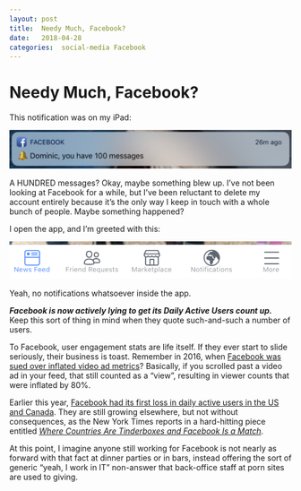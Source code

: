 ```yaml
---
layout: post
title:  Needy Much, Facebook? 
date:   2018-04-28 
categories:  social-media Facebook 
---
```


# Needy Much, Facebook?


This notification was on my iPad:

![|1130x0](/images/IMG_0038.PNG)

A HUNDRED messages? Okay, maybe something blew up. I’ve not been looking at Facebook for a while, but I’ve been reluctant to delete my account entirely because it’s the only way I keep in touch with a whole bunch of people. Maybe something happened?

I open the app, and I’m greeted with this:

![|901x0](/images/IMG_0039.PNG)

Yeah, no notifications whatsoever inside the app.

***Facebook is now actively lying to get its Daily Active Users count up.*** Keep this sort of thing in mind when they quote such-and-such a number of users.

To Facebook, user engagement stats are life itself. If they ever start to slide seriously, their business is toast. Remember in 2016, when [Facebook was sued over inflated video ad metrics](<https://www.mediapost.com/publications/article/288023/facebook-sued-over-inflated-video-ad-metrics.html>)? Basically, if you scrolled past a video ad in your feed, that still counted as a “view”, resulting in viewer counts that were inflated by 80%.

Earlier this year, [Facebook had its first loss in daily active users in the US and Canada](<https://www.recode.net/2018/1/31/16957122/facebook-daily-active-user-decline-us-canda-q4-earnings-2018>). They are still growing elsewhere, but not without consequences, as the New York Times reports in a hard-hitting piece entitled [*Where Countries Are Tinderboxes and Facebook Is a Match*](<https://www.nytimes.com/2018/04/21/world/asia/facebook-sri-lanka-riots.html>).

At this point, I imagine anyone still working for Facebook is not nearly as forward with that fact at dinner parties or in bars, instead offering the sort of generic “yeah, I work in IT” non-answer that back-office staff at porn sites are used to giving.

